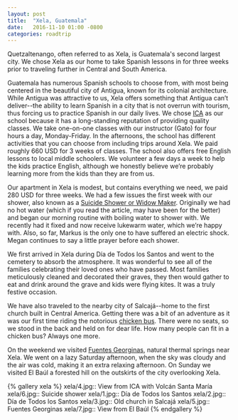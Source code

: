 ```yaml
---
layout: post
title:  "Xela, Guatemala"
date:   2016-11-10 01:00 -0800
categories: roadtrip
---
```


Quetzaltenango, often referred to as Xela, is Guatemala's second largest city. We chose Xela as our home to take Spanish lessons in for three weeks prior to traveling further in Central
and South America.

<!--more-->

Guatemala has numerous Spanish schools to choose from, with most being centered in the beautiful city of Antigua, known for its colonial architecture. While Antigua was attractive
to us, Xela offers something that Antigua can’t deliver--the ability to learn Spanish in a city that is not overrun with tourism, thus forcing us to practice Spanish in our daily lives. We chose
[ICA](http://guatemalaspanish.com/) as our school because it has a long-standing reputation of providing quality classes. We take one-on-one classes with our instructor (Gato) for four hours a day,
Monday-Friday. In the afternoons, the school has different activities that you can choose from including trips around Xela. We paid roughly 660 USD for 3 weeks of classes. The school also offers
free English lessons to local middle schoolers. We volunteer a few days a week to help the kids practice English, although we honestly believe we’re probably learning more from the kids than they
are from us.

Our apartment in Xela is modest, but contains everything we need, we paid 280 USD for three weeks. We had a few issues the first week with our shower, also known as a
[Suicide Shower or Widow Maker](http://johnnyvagabond.com/travel-tips/survive-suicide-shower/). Originally we had no hot water (which if you read the article, may have been for the better) and
began our morning routine with boiling water to shower with. We recently had it fixed and now receive lukewarm water, which we’re happy with. Also, so far, Markus is the only one to have suffered
an electric shock. Megan continues to say a little prayer before each shower.

We first arrived in Xela during Día de Todos los Santos and went to the cemetery to absorb the atmosphere. It was wonderful to see all of the families celebrating their loved ones who have passed.
Most families meticulously cleaned and decorated their graves, they then would gather to eat and drink around the grave and kids were flying kites. It was a truly festive occasion.

We have also traveled to the nearby city of Salcajá--home to the first church built in Central America. Getting there was a bit of an adventure as it was our first time riding the notorious
[chicken bus](http://www.amusingplanet.com/2012/10/chicken-buses-of-guatemala.html). There were no seats, so we stood in the back and held on for dear life. How many people can fit in a
chicken bus? Always one more.

On the weekend we visited [Fuentes Georginas](http://www.lonelyplanet.com/guatemala/western-highlands/fuentes-georginas/introduction), natural thermal springs near Xela. We went on a lazy Saturday
afternoon, when the sky was cloudy and the air was cold, making it an extra relaxing afternoon. On Sunday we visited El Baúl a forested hill on the outskirts of the city overlooking Xela.

{% gallery xela %}
xela/4.jpg:: View from ICA with Volcán Santa María
xela/6.jpg:: Suicide shower
xela/1.jpg:: Día de Todos los Santos
xela/2.jpg:: Día de Todos los Santos
xela/3.jpg:: Old church in Salcajá
xela/5.jpg:: Fuentes Georginas
xela/7.jpg:: View from El Baúl
{% endgallery %}